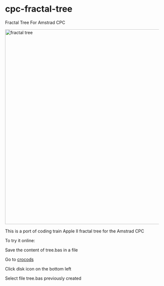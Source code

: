 # cpc-fractal-tree
Fractal Tree For Amstrad CPC

<img alt="fractal tree" src="img/tree.png" width = "640">

This is a port of coding train Apple II fractal tree for the Amstrad CPC

To try it online:

Save the content of tree.bas in a file

Go to [crocods](http://crocods.org/web/)

Click disk icon on the bottom left

Select file tree.bas previously created
